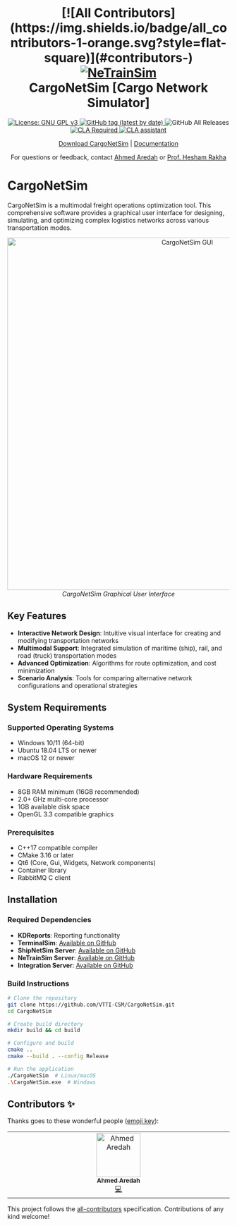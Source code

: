 <h1 align="center">
<!-- ALL-CONTRIBUTORS-BADGE:START - Do not remove or modify this section -->
[![All Contributors](https://img.shields.io/badge/all_contributors-1-orange.svg?style=flat-square)](#contributors-)
<!-- ALL-CONTRIBUTORS-BADGE:END -->
  <a href="https://github.com/VTTI-CSM/CargoNetSim">
    <img src="https://github.com/user-attachments/assets/72c29fe8-cb40-4f61-bb4b-447cafff9c3a" alt="NeTrainSim"/>

  </a>
  <br/>
  CargoNetSim [Cargo Network Simulator]
</h1>

<p align="center">
<!--   <a href="http://dx.doi.org/10.1109/SM63044.2024.10733439">
    <img src="https://zenodo.org/badge/DOI/10.1109/SM63044.2024.10733439.svg" alt="DOI">
  </a> -->
  <a href="https://www.gnu.org/licenses/gpl-3.0">
    <img src="https://img.shields.io/badge/License-GPLv3-blue.svg" alt="License: GNU GPL v3">
  </a>
  <a href="https://github.com/VTTI-CSM/CargoNetSim/releases">
    <img alt="GitHub tag (latest by date)" src="https://img.shields.io/github/v/tag/VTTI-CSM/CargoNetSim.svg?label=latest">
  </a>
  <img alt="GitHub All Releases" src="https://img.shields.io/github/downloads/VTTI-CSM/CargoNetSim/total.svg">
  <a href="">
    <img src="https://img.shields.io/badge/CLA-CLA%20Required-red" alt="CLA Required">
    <a href="https://cla-assistant.io/VTTI-CSM/CargoNetSim"><img src="https://cla-assistant.io/readme/badge/VTTI-CSM/CargoNetSim" alt="CLA assistant" /></a>
  </a>
</p>

<p align="center">
  <a href="https://github.com/VTTI-CSM/CargoNetSim/releases" target="_blank">Download CargoNetSim</a> |
  <a href="https://VTTI-CSM.github.io/CargoNetSim/" target="_blank">Documentation</a>
</p>

<p align="center">
  <a> For questions or feedback, contact <a href='mailto:AhmedAredah@vt.edu'>Ahmed Aredah</a> or <a href='mailto:HRakha@vtti.vt.edu'>Prof. Hesham Rakha<a>
</p>

# CargoNetSim

CargoNetSim is a multimodal freight operations optimization tool. This comprehensive software provides a graphical user interface for designing, simulating, and optimizing complex logistics networks across various transportation modes.

<!-- Add screenshot of GUI here -->
<p align="center">
  <img src="https://github.com/user-attachments/assets/15bfc540-adcd-46c3-8c1d-c42b5d99c5b3" alt="CargoNetSim GUI" width="800">
  <br>
  <em>CargoNetSim Graphical User Interface</em>
</p>

## Key Features

- **Interactive Network Design**: Intuitive visual interface for creating and modifying transportation networks
- **Multimodal Support**: Integrated simulation of maritime (ship), rail, and road (truck) transportation modes
- **Advanced Optimization**: Algorithms for route optimization, and cost minimization
- **Scenario Analysis**: Tools for comparing alternative network configurations and operational strategies

## System Requirements

### Supported Operating Systems
- Windows 10/11 (64-bit)
- Ubuntu 18.04 LTS or newer
- macOS 12 or newer

### Hardware Requirements
- 8GB RAM minimum (16GB recommended)
- 2.0+ GHz multi-core processor
- 1GB available disk space
- OpenGL 3.3 compatible graphics

### Prerequisites
- C++17 compatible compiler
- CMake 3.16 or later
- Qt6 (Core, Gui, Widgets, Network components)
- Container library
- RabbitMQ C client

## Installation

### Required Dependencies
- **KDReports**: Reporting functionality
- **TerminalSim**: [Available on GitHub](https://github.com/AhmedAredah/TerminalSim)
- **ShipNetSim Server**: [Available on GitHub](https://github.com/VTTI-CSM/ShipNetSim)
- **NeTrainSim Server**: [Available on GitHub](https://github.com/VTTI-CSM/NeTrainSim)
- **Integration Server**: [Available on GitHub](https://github.com/AhmedAredah/IntegrationTrucks)

### Build Instructions

```bash
# Clone the repository
git clone https://github.com/VTTI-CSM/CargoNetSim.git
cd CargoNetSim

# Create build directory
mkdir build && cd build

# Configure and build
cmake ..
cmake --build . --config Release

# Run the application
./CargoNetSim  # Linux/macOS
.\CargoNetSim.exe  # Windows
```


## Contributors ✨

Thanks goes to these wonderful people ([emoji key](https://allcontributors.org/docs/en/emoji-key)):

<!-- ALL-CONTRIBUTORS-LIST:START - Do not remove or modify this section -->
<!-- prettier-ignore-start -->
<!-- markdownlint-disable -->
<table>
  <tbody>
    <tr>
      <td align="center" valign="top" width="14.28%"><a href="https://github.com/AhmedAredah"><img src="https://avatars.githubusercontent.com/u/77444744?v=4?s=100" width="100px;" alt="Ahmed Aredah"/><br /><sub><b>Ahmed Aredah</b></sub></a><br /><a href="https://github.com/VTTI-CSM/CargoNetSim/commits?author=ahmedaredah" title="Code">💻</a></td>
    </tr>
  </tbody>
</table>

<!-- markdownlint-restore -->
<!-- prettier-ignore-end -->

<!-- ALL-CONTRIBUTORS-LIST:END -->

This project follows the [all-contributors](https://github.com/all-contributors/all-contributors) specification. Contributions of any kind welcome!